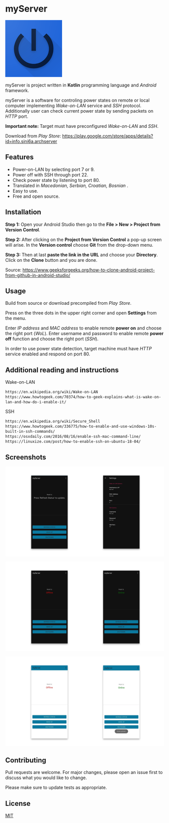 
# myServer
![Icon](/screenshots/icon.png?raw=true "Icon")

myServer is project written in **Kotlin** programming language and *Android* framework.

myServer is a software for controling power states on remote or local computer implementing *Wake-on-LAN* service and *SSH* protocol. Additionally user can check current power state by sending packets on *HTTP* port.

**Important note:** Target must have preconfigured *Wake-on-LAN* and *SSH*.

Download from *Play Store*: https://play.google.com/store/apps/details?id=info.sini6a.archserver

## Features
  
- Power-on-LAN by selecting port 7 or 9.  
- Power off with SSH through port 22.  
- Check power state by listening to port 80.  
- Translated in *Macedonian, Serbian, Croatian, Bosnian*  .
- Easy to use.
- Free and open source.

## Installation

**Step 1:** Open your Android Studio then go to the **File > New > Project from Version Control**.

**Step 2:** After clicking on the  **Project from Version Control** a pop-up screen will arise. In the  **Version control**  choose  **Git**  from the drop-down menu.

**Step 3:**  Then at last  **paste the link in the URL**  and choose your  **Directory**. Click on the  **Clone**  button and you are done.

Source: https://www.geeksforgeeks.org/how-to-clone-android-project-from-github-in-android-studio/

## Usage

Build from source or download precompiled from *Play Store*.

Press on the three dots in the upper right corner and open **Settings** from the menu.

Enter *IP address* and *MAC address* to enable remote **power on** and choose the right port (*WoL*).
Enter username and password to enable remote **power off** function and choose the right port (*SSH*).

In order to use power state detection, target machine must have *HTTP* service enabled and respond on port 80.

## Additional reading and instructions

Wake-on-LAN

    https://en.wikipedia.org/wiki/Wake-on-LAN
    https://www.howtogeek.com/70374/how-to-geek-explains-what-is-wake-on-lan-and-how-do-i-enable-it/

SSH

    https://en.wikipedia.org/wiki/Secure_Shell
    https://www.howtogeek.com/336775/how-to-enable-and-use-windows-10s-built-in-ssh-commands/
    https://osxdaily.com/2016/08/16/enable-ssh-mac-command-line/
    https://linuxize.com/post/how-to-enable-ssh-on-ubuntu-18-04/

## Screenshots

![Screenshot #1](/screenshots/Artboard1.png?raw=true "Screenshot #1")

![Screenshot #2](/screenshots/Artboard2.png?raw=true "Screenshot #2")

![Screenshot #3](/screenshots/Artboard3.png?raw=true "Screenshot #3")

## Contributing
Pull requests are welcome. For major changes, please open an issue first to discuss what you would like to change.

Please make sure to update tests as appropriate.

## License
[MIT](LICENSE.md)

